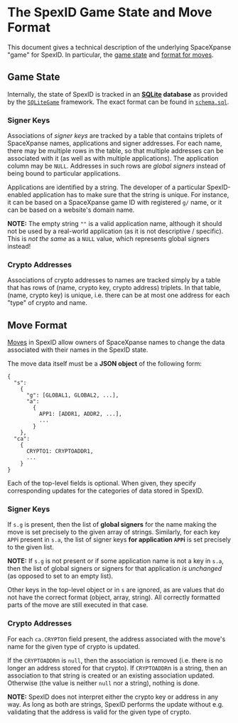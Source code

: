 # The SpexID Game State and Move Format

This document gives a technical description of the underlying SpaceXpanse "game"
for SpexID.  In particular, the [game state](#game-state)
and [format for moves](#moves).

## <a id="game-state">Game State</a>

Internally, the state of SpexID is tracked in an
**[SQLite](https://sqlite.org/) database** as provided by the
[`SQLiteGame`](https://github.com/xaya/libxayagame/blob/master/xayagame/sqlitegame.hpp)
framework.  The exact format can be found in
[`schema.sql`](https://github.com/xaya/xid/blob/master/src/schema.sql).

### Signer Keys

Associations of *signer keys* are tracked by a table that contains triplets
of SpaceXpanse names, applications and signer addresses.  For each name,
there may be multiple rows in the table, so that multiple addresses can be
associated with it (as well as with multiple applications).  The application
column may be `NULL`.  Addresses in such rows are *global signers* instead of
being bound to particular applications.

Applications are identified by a string.  The developer of a particular
SpexID-enabled application has to make sure that the string is unique.
For instance, it can be based on a SpaceXpanse game ID with registered `g/` name,
or it can be based on a website's domain name.

**NOTE:**  The empty string `""` is a valid application name, although it should
not be used by a real-world application (as it is not descriptive / specific).
This is *not the same* as a `NULL` value, which represents global signers
instead!

### Crypto Addresses

Associations of crypto addresses to names are tracked simply by a table
that has rows of (name, crypto key, crypto address) triplets.  In that table,
(name, crypto key) is unique, i.e. there can be at most one address for
each "type" of crypto and name.

## <a id="moves">Move Format</a>

[Moves](https://github.com/xaya/xaya_docs/blob/master/games.md#moves)
in SpexID allow owners of SpaceXpanse names to change the data associated with their
names in the SpexID state.

The move data itself must be a **JSON object** of the following form:

    {
      "s":
        {
          "g": [GLOBAL1, GLOBAL2, ...],
          "a":
            {
              APP1: [ADDR1, ADDR2, ...],
              ...
            }
        },
      "ca":
        {
          CRYPTO1: CRYPTOADDR1,
          ...
        }
    }

Each of the top-level fields is optional.  When given, they specify
corresponding updates for the categories of data stored in SpexID.

### Signer Keys

If `s.g` is present, then the list of **global signers** for the name making
the move is set precisely to the given array of strings.  Similarly, for each
key `APP`i present in `s.a`, the list of signer keys **for application `APP`i**
is set precisely to the given list.

**NOTE:**  If `s.g` is not present or if some application name is not
a key in `s.a`, then the list of global signers or signers for that application
*is unchanged* (as opposed to set to an empty list).

Other keys in the top-level object or in `s` are ignored, as are values
that do not have the correct format (object, array, string).  All correctly
formatted parts of the move are still executed in that case.

### Crypto Addresses

For each `ca.CRYPTO`n field present, the address associated with the
move's name for the given type of crypto is updated.

If the `CRYPTOADDR`n is `null`, then the association is removed (i.e. there is
no longer an address stored for that crypto).  If `CRYPTOADDR`n is a string,
then an association to that string is created or an existing association
updated.  Otherwise (the value is neither `null` nor a string), nothing is done.

**NOTE:**  SpexID does not interpret either the crypto key or address in any
way.  As long as both are strings, SpexID performs the update without e.g.
validating that the address is valid for the given type of crypto.
